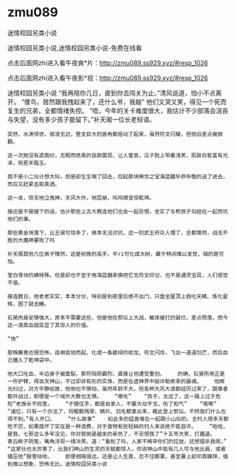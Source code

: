 # zmu089
迷情校园另类小说

迷情校园另类小说,迷情校园另类小说-免费在线看

点击后面网zhi进入看午夜爽*片：http://zmu089.ss929.xyz/#resp_1026

点击后面网zhi进入看午夜影*视：http://zmu089.ss929.xyz/#resp_1026

迷情校园另类小说    “我再陪你几日，直到你去闯关为止。”清风说道，怕小不点离开。    “傻鸟，居然跟我拽起来了，还什么爷，我敲”    他们又哭又笑，得见一个死而复生的兄弟，全都情绪失控。    “唔，今年的关卡难度很大，我估计不少部落会沮丧与失望，没有多少孩子能留下。”补天阁一位长老轻语。

    突然，水涛惊世，骇浪无边，整支巨大的兽角都摇动了起来，虽然符文闪耀，但依旧差点被掀翻。

    这一次她没有遮面纱，无暇而绝美的容颜展现，让人窒息，瓜子脸上带着浅笑，肌肤白皙富有光泽，宛若羊脂玉。

    我不是小二伙计想大叫，但是却生生咽了回去，捡起那块稀世之宝海蓝髓毕恭毕敬的送了进去，而后又赶紧去取美酒。

    这一击，惊天地泣鬼神，天风大作，地层崩，呜呜啸音惊乾坤。

    接还是不接接下的话，估计那些上古大教连他们也会一起忌恨，坐实了与熊孩子勾结在一起而坑他们的事。

    那些黄金块落下，比王侯可怕多了，根本无法对抗，这一刻武王府众人懵了，全都悚然，战无不胜的大魔神要败了吗

    补天阁其他几位弟子悚然，这是树族的高手，平ri可化成大树，藏于林间难以发觉，端的是可怕。

    莹白骨块的确特殊。但是却也不至于用海蓝髓来换吧它无符文印记，也不是通灵宝具，人们感觉不值。

    接连数日，他老老实实，本本分分，特别是到夜里后绝不出门，只盘坐屋顶上吞吐天精、炼化星辉，困了就去睡。

    石昊肉身足够强大，原本不需要这些，但是他在祭坛上大战，躯体被打的破烂，差点殒落，而今这一滴真血就突显了其惊人的价值。

    “快”

    那株藤竟也很恐怖，连根拔地而起，化成一条碧绿的蛟龙，符文闪烁，飞出一道道剑芒，而后自己撞入了乾坤袋中。

    他大口吐血，半边身子被震裂，那符阳刚霸烈，直接让他遭受重创。    的确，石昊所用正是一件护臂，得自天神山，不过却非有形的实体，而是在虚神界中敲诈勒索来的器魂。    他眸光扫过，对方平静如故，他倒也不惧怕，虽然年龄不大，但各种大风大浪都经历过来了，跟尊者都开战过，即便是一个域外大教也无惧。    “嗷吼”    “孩子，太远了，这一路上过于危险”老族长不同意。    “子陵住手，都是自家人，不要大动干戈，伤了和气”    “喀嚓”    “诸位，只有一个办法了，将鲲鹏残骨、鳞片、羽毛都拿出来，藉此登上祭坛，不然我们什么也得不到。”有人开口。    “什么故事”    如此多的猛兽堆在一起跟小山似的，全村人很多天都吃不完，如果腐坏了实在是一种浪费，对于食物有些短缺的村人来说绝不能容许。    “哈哈，是我，七哥这么多年没见，你对我倒是越发的亲热了，不忌恨我了”十五爷大笑，打趣道。    青云眸子阴鸷，嘴角浮现一缕冷笑，道：“看到了吗，人家不稀罕你们的拉拢，还想猎杀我呢。”    “这家伙也太厉害了，比我们神山的生灵的天赋都惊人，你说神山中能有几人可与他比肩，或者镇压他”银雪咕哝。    即便相隔很远。还是让人生畏，忍不住颤栗，甚至要上前叩首膜拜，强到难以想象，恐怖无比。迷情校园另类小说
